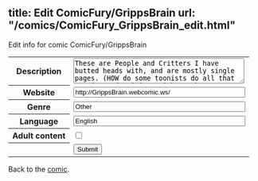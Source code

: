 title: Edit ComicFury/GrippsBrain
url: "/comics/ComicFury_GrippsBrain_edit.html"
---
Edit info for comic ComicFury/GrippsBrain

<form name="comic" action="http://gaepostmail.appspot.com/comic/" method="post">
<table class="comicinfo">
<tr>
<th>Description</th><td><textarea name="description" cols="40" rows="3">These are People and Critters I have butted heads with, and are mostly single pages. (HOW do some toonists do all that Drawing and Writing? With you know Conversations and PLOTS?) PS: Please also look at the archives, moving earlier stuff over there.</textarea></td>
</tr>
<tr>
<th>Website</th><td><input type="text" name="url" value="http://GrippsBrain.webcomic.ws/" size="40"/></td>
</tr>
<tr>
<th>Genre</th><td><input type="text" name="genre" value="Other" size="40"/></td>
</tr>
<tr>
<th>Language</th><td><input type="text" name="language" value="English" size="40"/></td>
</tr>
<tr>
<th>Adult content</th><td><input type="checkbox" name="adult" value="adult" /></td>
</tr>
<tr>
<th></th><td>
<input type="hidden" name="comic" value="ComicFury_GrippsBrain" />
<input type="submit" name="submit" value="Submit" />
</td>
</tr>
</table>
</form>

Back to the [comic](ComicFury_GrippsBrain.html).
